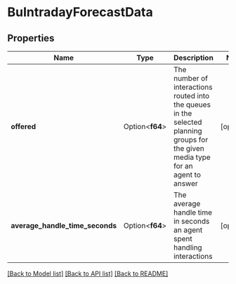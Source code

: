 # BuIntradayForecastData

## Properties

Name | Type | Description | Notes
------------ | ------------- | ------------- | -------------
**offered** | Option<**f64**> | The number of interactions routed into the queues in the selected planning groups for the given media type for an agent to answer | [optional]
**average_handle_time_seconds** | Option<**f64**> | The average handle time in seconds an agent spent handling interactions | [optional]

[[Back to Model list]](../README.md#documentation-for-models) [[Back to API list]](../README.md#documentation-for-api-endpoints) [[Back to README]](../README.md)



